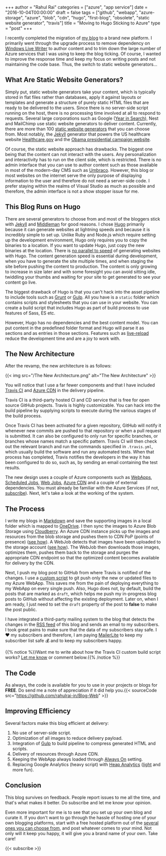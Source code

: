 ﻿+++
author = "Rahul Rai"
categories = ["azure", "app service"]
date = "2016-10-04T00:00:00"
draft = false
tags = ["github", "webapp", "azure-storage", "azure", "blob", "cdn", "hugo", "first-blog", "obsolete", "static website generator", "travis"]
title = "Moving to Hugo Sticking to Azure"
type = "post"
+++

I recently completed the migration of [my blog](/post/the-first-post) to a brand new platform. I primarily went through the upgrade process to remove dependency on [Windows Live Writer](https://en.wikipedia.org/wiki/Windows_Live_Writer) to author content and to trim down the large number of Azure services that I was using to keep the blog ticking. Of course, I wanted to improve the response time and keep my focus on writing posts and not maintaining the code base. Thus, the switch to static website generators...

## What Are Static Website Generators?

Simply put, static website generators take your content, which is typically stored in flat files rather than databases, apply it against layouts or templates and generate a structure of purely static HTML files that are ready to be delivered to the users. Since there is no server-side script running on the host, there is no processing time involved at all to respond to requests. Several large corporations such as Google ([Year in Search](https://www.google.com/trends/)), Nest and MailChimp use static website generators to deliver content. Currently, there are more than 100 [static website generators](https://staticsitegenerators.net/) that you can choose from. Most notably, the [Jekyll](https://jekyllrb.com/) generator that powers the US healthcare website [Healthcare.gov](https://developmentseed.org/blog/new-healthcare-gov-is-open-and-cms-free/) and the [Obama presidential campaign website](http://kylerush.net/blog/meet-the-obama-campaigns-250-million-fundraising-platform/).

Of course, the static website approach has drawbacks. The biggest one being that the content can not interact with the users. Any personalization and interactivity has to run on the client side, which is restricted. There is no admin interface that you can use to author content such as those available in most of the modern-day CMS such as [Umbraco](https://umbraco.com/). However, this blog or most websites on the internet serve the only purpose of displaying information to the user and therefore do not need a server-side code. I prefer staying within the realms of Visual Studio as much as possible and therefore, the admin interface is not a show stopper issue for me.

## This Blog Runs on Hugo

There are several generators to choose from and most of the bloggers stick with [Jekyll](https://jekyllrb.com/) and [Middleman](https://middlemanapp.com/) for good reasons. I chose [Hugo](https://gohugo.io/) primarily because it can generate websites at lightning speeds and because it is incredibly simple to set up. Unlike Ruby and Node.js which require setting up the development environment, Hugo only requires you to copy the binaries to a location. If you want to update Hugo, just copy the new binaries at the location. There is [no parallel to speed](https://ludovic.chabant.com/devblog/2015/07/12/multi-core-piecrust-2/) of generating websites with Hugo. The content generation speed is essential during development, when you have to generate the site multiple times, and when staging the site before pushing the content to production. The content is only growing to increase in size later and with some foresight you can avoid sitting idle, twiddling your thumbs and waiting for your site to get generated to see your content go live.

The biggest drawback of Hugo is that you can't hack into the asset pipeline to include tools such as [Grunt](http://gruntjs.com/) or [Gulp](http://gulpjs.com/). All you have is a `static` folder which contains scripts and stylesheets that you can use in your website. You can create a build script that includes Hugo as part of build process to use features of Sass, ES etc.

However, Hugo has no dependencies and the best content model. You can put content in the predefined folder format and Hugo will parse it as sections and as entries in those sections. Features such as [live-reload](https://gohugo.io/extras/livereload/) reduce the development time and are a joy to work with.

## The New Architecture

After the revamp, the new architecture is as follows:

{{< img src="/The New Architecture.png" alt="The New Architecture" >}}

You will notice that I use a far fewer components and that I have included [Travis CI](https://travis-ci.org/) and [Azure CDN](https://azure.microsoft.com/en-us/services/cdn/) in the delivery pipeline.

Travis CI is a third-party hosted CI and CD service that is free for open source GitHub projects. Travis is highly customizable. You can hack into the build pipeline by supplying scripts to execute during the various stages of the build process.

Once Travis CI has been activated for a given repository, GitHub will notify it whenever new commits are pushed to that repository or when a pull request is submitted. It can also be configured to only run for specific branches, or branches whose names match a specific pattern. Travis CI will then check out the relevant branch and run the commands specified in `.travis.yml`, which usually build the software and run any automated tests. When that process has completed, Travis notifies the developers in the way it has been configured to do so, such as, by sending an email containing the test results.

The new design uses a couple of Azure components such as [WebApps](https://azure.microsoft.com/en-us/documentation/articles/app-service-web-overview/), [Scheduled Jobs](https://azure.microsoft.com/en-us/documentation/articles/scheduler-get-started-portal/), [Web Jobs](https://azure.microsoft.com/en-us/documentation/articles/web-sites-create-web-jobs/), [Azure CDN](https://azure.microsoft.com/en-us/services/cdn/) and a couple of external dependencies. You must already be familiar with the Azure Services (if not, [subscribe](#subscribe)). Next, let's take a look at the working of the system.

## The Process

I write my blogs in [Markdown](https://en.wikipedia.org/wiki/Markdown) and save the supporting images in a local folder which is mapped to [OneDrive](https://onedrive.live.com/about/en-us/). I then sync the images to Azure Blob Storage using [Cloudberry](http://www.cloudberrylab.com/free-microsoft-azure-explorer.aspx). An Azure CDN instance picks up the images and resources from the blob storage and pushes them to CDN PoP (points of presence) ([see how](https://azure.microsoft.com/en-us/documentation/articles/cdn-create-new-endpoint/)). A WebJob detects that images have been uploaded to the storage account ([see how](https://azure.microsoft.com/en-us/documentation/articles/websites-dotnet-webjobs-sdk-storage-blobs-how-to/)). The WebJob then downloads those images, optimizes them, pushes them back to the storage and purges the appropriate CDN endpoint so that the optimized content becomes available for delivery by the CDN.

Next, I push my blog post to GitHub from where Travis is notified of the changes. I use a [custom script](https://github.com/rahulrai-in/Blog-Web/blob/master/travisdeploy.sh) to git push only the new or updated files to my Azure WebApp. This saves me from the pain of deploying everything to my WebApp on every single push. Also, Hugo does not, by default, build the posts that are marked as `draft`, which helps me push my in-progress blog posts to GitHub without affecting the existing deployment. Later on, when I am ready, I just need to set the `draft` property of the post to **false** to make the post public.

I have integrated a third-party mailing system to the blog that detects the changes in the [RSS feed](/post/index.xml) of this blog and sends an email to my subscribers. I took great pains to make sure that the data of my subscribers stay safe. I :heart: my subscribers and therefore, I am paying [MailerLite](https://www.mailerlite.com/) to keep my subscriber list safe :moneybag: and to keep my subscribers happy.

{{% notice %}}Want me to write about how the Travis CI custom build script works? [Let me know](/contact) or comment below.{{% /notice %}}

## The Code

As always, the code is available for you to use in your projects or blogs for **FREE**. Do send me a note of appreciation if it did help you.{{< sourceCode src="https://github.com/rahulrai-in/Blog-Web" >}}

## Improving Efficiency

Several factors make this blog efficient at delivery:

1. No use of server-side script.
2. Optimization of all images to reduce delivery payload.
3. Integration of [Gulp](https://github.com/gulpjs/gulp/blob/master/docs/getting-started.md) to build pipeline to compress generated HTML and scripts.
4. Delivery of resources through Azure CDN.
5. Keeping the WebApp always loaded through [Always On](https://azure.microsoft.com/en-us/documentation/articles/web-sites-configure/) setting.
6. Replacing Google Analytics (heavy script) with [Heap Analytics](https://heapanalytics.com/compare/heap-vs-google-analytics) ([light](https://heapanalytics.com/features/data-capture) and more fun).

## Conclusion

This blog survives on feedback. People report issues to me all the time, and that's what makes it better. Do subscribe and let me know your opinion.

Even more important for me is to see that you set up your own blog and curate it. If you don't want to go through the hassle of hosting one of your own blogging platforms, start with a free hosted platform out of the [several ones you can choose from](http://www.creativebloq.com/web-design/best-blogging-platforms-121413634), and post whatever comes to your mind. Not only will it keep you happy, it will give you a brand name of your own. Take care!

{{< subscribe >}}
